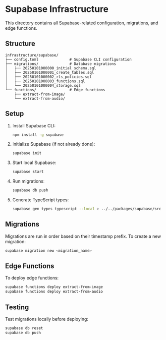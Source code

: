 # Supabase Infrastructure

This directory contains all Supabase-related configuration, migrations, and edge functions.

## Structure

```
infrastructure/supabase/
├── config.toml              # Supabase CLI configuration
├── migrations/              # Database migrations
│   ├── 20250101000000_initial_schema.sql
│   ├── 20250101000001_create_tables.sql
│   ├── 20250101000002_rls_policies.sql
│   ├── 20250101000003_functions.sql
│   └── 20250101000004_storage.sql
└── functions/               # Edge functions
    ├── extract-from-image/
    └── extract-from-audio/
```

## Setup

1. Install Supabase CLI:
   ```bash
   npm install -g supabase
   ```

2. Initialize Supabase (if not already done):
   ```bash
   supabase init
   ```

3. Start local Supabase:
   ```bash
   supabase start
   ```

4. Run migrations:
   ```bash
   supabase db push
   ```

5. Generate TypeScript types:
   ```bash
   supabase gen types typescript --local > ../../packages/supabase/src/types.ts
   ```

## Migrations

Migrations are run in order based on their timestamp prefix. To create a new migration:

```bash
supabase migration new <migration_name>
```

## Edge Functions

To deploy edge functions:

```bash
supabase functions deploy extract-from-image
supabase functions deploy extract-from-audio
```

## Testing

Test migrations locally before deploying:

```bash
supabase db reset
supabase db push
```

